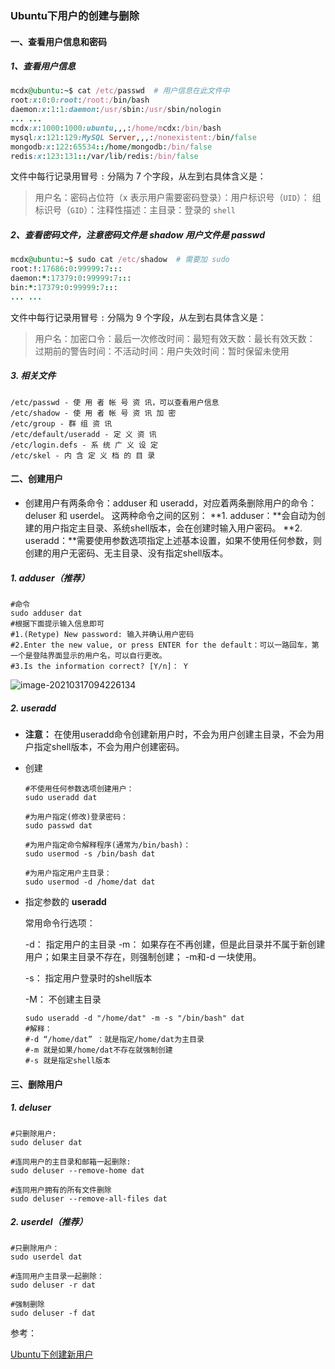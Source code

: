 ### Ubuntu下用户的创建与删除

#### 一、查看用户信息和密码

##### 1、查看用户信息

```ruby
mcdx@ubuntu:~$ cat /etc/passwd  # 用户信息在此文件中
root:x:0:0:root:/root:/bin/bash
daemon:x:1:1:daemon:/usr/sbin:/usr/sbin/nologin
... ...
mcdx:x:1000:1000:ubuntu,,,:/home/mcdx:/bin/bash
mysql:x:121:129:MySQL Server,,,:/nonexistent:/bin/false
mongodb:x:122:65534::/home/mongodb:/bin/false
redis:x:123:131::/var/lib/redis:/bin/false
```

文件中每行记录用冒号 `:` 分隔为 7 个字段，从左到右具体含义是：

> 用户名：密码占位符（x 表示用户需要密码登录）：用户标识号（`UID`）：
> 组标识号（`GID`）：注释性描述：主目录：登录的 `shell`

##### 2、查看密码文件，注意密码文件是 shadow 用户文件是 passwd

```ruby
mcdx@ubuntu:~$ sudo cat /etc/shadow  # 需要加 sudo
root:!:17686:0:99999:7:::
daemon:*:17379:0:99999:7:::
bin:*:17379:0:99999:7:::
... ...
```

文件中每行记录用冒号 `:` 分隔为 9 个字段，从左到右具体含义是：

> 用户名：加密口令：最后一次修改时间：最短有效天数：最长有效天数：
> 过期前的警告时间：不活动时间：用户失效时间：暂时保留未使用

##### 3. 相关文件

```
/etc/passwd - 使 用 者 帐 号 资 讯，可以查看用户信息
/etc/shadow - 使 用 者 帐 号 资 讯 加 密
/etc/group - 群 组 资 讯
/etc/default/useradd - 定 义 资 讯
/etc/login.defs - 系 统 广 义 设 定
/etc/skel - 内 含 定 义 档 的 目 录
```



#### 二、创建用户

- 创建用户有两条命令：adduser 和 useradd，对应着两条删除用户的命令：deluser 和 userdel。
  这两种命令之间的区别：
  **1. adduser：**会自动为创建的用户指定主目录、系统shell版本，会在创建时输入用户密码。
  **2. useradd：**需要使用参数选项指定上述基本设置，如果不使用任何参数，则创建的用户无密码、无主目录、没有指定shell版本。



##### 1. adduser（推荐）

```
#命令
sudo adduser dat
#根据下面提示输入信息即可
#1.(Retype) New password: 输入并确认用户密码
#2.Enter the new value, or press ENTER for the default：可以一路回车，第一个是登陆界面显示的用户名，可以自行更改。
#3.Is the information correct? [Y/n]： Y
```

![image-20210317094226134](C:\Users\shengkai\AppData\Roaming\Typora\typora-user-images\image-20210317094226134.png)



##### 2. useradd

- **注意：** 在使用useradd命令创建新用户时，不会为用户创建主目录，不会为用户指定shell版本，不会为用户创建密码。

- 创建

  ```
  #不使用任何参数选项创建用户：
  sudo useradd dat
  
  #为用户指定(修改)登录密码：
  sudo passwd dat
  
  #为用户指定命令解释程序(通常为/bin/bash)：
  sudo usermod -s /bin/bash dat
  
  #为用户指定用户主目录：
  sudo usermod -d /home/dat dat
  
  ```

  

- 指定参数的 **useradd**

  常用命令行选项：

  -d： 指定用户的主目录
  -m： 如果存在不再创建，但是此目录并不属于新创建用户；如果主目录不存在，则强制创建； -m和-d  一块使用。

  -s： 指定用户登录时的shell版本

  -M： 不创建主目录

  ```
  sudo useradd -d "/home/dat" -m -s "/bin/bash" dat
  #解释：
  #-d “/home/dat” ：就是指定/home/dat为主目录
  #-m 就是如果/home/dat不存在就强制创建
  #-s 就是指定shell版本
  ```

  

#### 三、删除用户

##### 1. deluser

```
#只删除用户:
sudo deluser dat

#连同用户的主目录和邮箱一起删除:
sudo deluser --remove-home dat

#连同用户拥有的所有文件删除
sudo deluser --remove-all-files dat
```



##### 2. userdel（推荐）

```
#只删除用户：
sudo userdel dat

#连同用户主目录一起删除：
sudo deluser -r dat

#强制删除
sudo deluser -f dat
```



参考：

[Ubuntu下创建新用户](https://blog.csdn.net/taolusi/article/details/81304057)